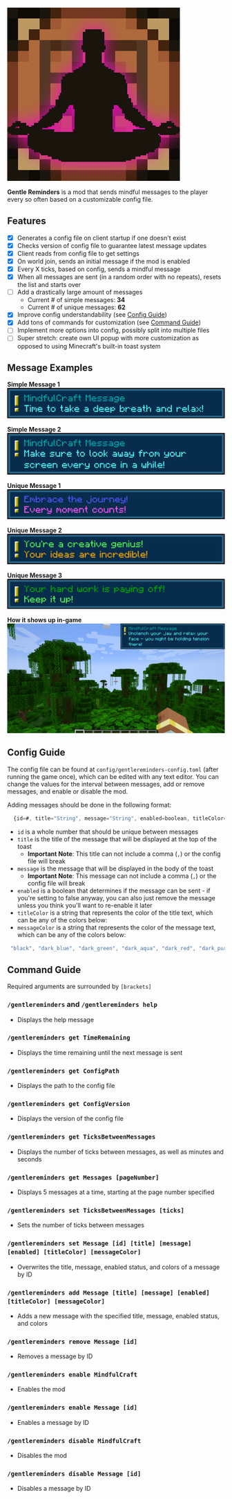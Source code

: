![Gentle Reminders](./src/main/resources/assets/gentlereminders/icon_lg.png)  

**Gentle Reminders** is a mod that sends mindful messages to the player every so often based on a customizable config file.

## Features  
- [X] Generates a config file on client startup if one doesn't exist
- [X] Checks version of config file to guarantee latest message updates
- [X] Client reads from config file to get settings
- [X] On world join, sends an initial message if the mod is enabled
- [X] Every X ticks, based on config, sends a mindful message
- [X] When all messages are sent (in a random order with no repeats), resets the list and starts over
- [ ] Add a drastically large amount of messages  
  - Current # of simple messages: **34**
  - Current # of unique messages: **62**
- [X] Improve config understandability (see [Config Guide](#config-guide))
- [X] Add tons of commands for customization (see [Command Guide](#command-guide))
- [ ] Implement more options into config, possibly split into multiple files
- [ ] Super stretch: create own UI popup with more customization as opposed to using Minecraft's built-in toast system

## Message Examples
**Simple Message 1**
![Simple Message 1](./src/main/resources/assets/gentlereminders/message_example_1.PNG)  
  
**Simple Message 2**
![Simple Message 2](./src/main/resources/assets/gentlereminders/message_example_2.PNG)  
  
**Unique Message 1**
![Unique Message 1](./src/main/resources/assets/gentlereminders/message_example_3.PNG)

**Unique Message 2**
![Unique Message 2](./src/main/resources/assets/gentlereminders/message_example_4.PNG)

**Unique Message 3**
![Unique Message 3](./src/main/resources/assets/gentlereminders/message_example_5.PNG)

**How it shows up in-game**
![In-Game Example](./src/main/resources/assets/gentlereminders/message_example_ingame.PNG)

## Config Guide
The config file can be found at `config/gentlereminders-config.toml` (after running the game once), which can be edited with any text editor. You can change the values for the interval between messages, add or remove messages, and enable or disable the mod.   
  
Adding messages should be done in the following format:
```js
  {id=#, title="String", message="String", enabled=boolean, titleColor="String", messageColor="String"},
```
- `id` is a whole number that should be unique between messages  
- `title` is the title of the message that will be displayed at the top of the toast  
  - **Important Note**: This title can not include a comma (`,`) or the config file will break
- `message` is the message that will be displayed in the body of the toast 
  - **Important Note**: This message can not include a comma (`,`) or the config file will break
- `enabled` is a boolean that determines if the message can be sent - if you're setting to false anyway, you can also just remove the message unless you think you'll want to re-enable it later
- `titleColor` is a string that represents the color of the title text, which can be any of the colors below:
- `messageColor` is a string that represents the color of the message text, which can be any of the colors below:
```js
 "black", "dark_blue", "dark_green", "dark_aqua", "dark_red", "dark_purple", "gold", "gray", "dark_gray", "blue", "green", "aqua", "red", "light_purple", "yellow", "white"
```

## Command Guide
Required arguments are surrounded by `[brackets]`  

### `/gentlereminders` and `/gentlereminders help`
- Displays the help message

### `/gentlereminders get TimeRemaining`
- Displays the time remaining until the next message is sent

### `/gentlereminders get ConfigPath`
- Displays the path to the config file

### `/gentlereminders get ConfigVersion`
- Displays the version of the config file

### `/gentlereminders get TicksBetweenMessages`
- Displays the number of ticks between messages, as well as minutes and seconds

### `/gentlereminders get Messages [pageNumber]`
- Displays 5 messages at a time, starting at the page number specified

### `/gentlereminders set TicksBetweenMessages [ticks]`
- Sets the number of ticks between messages

### `/gentlereminders set Message [id] [title] [message] [enabled] [titleColor] [messageColor]`
- Overwrites the title, message, enabled status, and colors of a message by ID

### `/gentlereminders add Message [title] [message] [enabled] [titleColor] [messageColor]`
- Adds a new message with the specified title, message, enabled status, and colors

### `/gentlereminders remove Message [id]`
- Removes a message by ID

### `/gentlereminders enable MindfulCraft`
- Enables the mod

### `/gentlereminders enable Message [id]`
- Enables a message by ID

### `/gentlereminders disable MindfulCraft`
- Disables the mod

### `/gentlereminders disable Message [id]`
- Disables a message by ID
